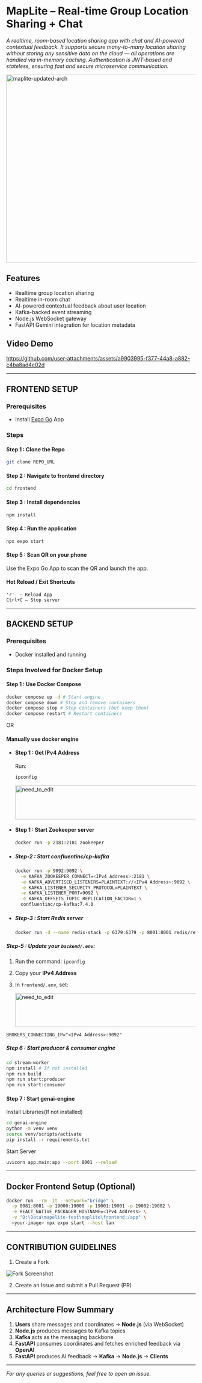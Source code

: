# MapLite – Real‑time Group Location Sharing + Chat

*A realtime, room-based location sharing app with chat and AI-powered contextual feedback. It supports secure many-to-many location sharing without storing any sensitive data on the cloud — all operations are handled via in-memory caching. Authentication is JWT-based and stateless, ensuring fast and secure microservice communication.*

<img width="840" height="500" alt="maplite-updated-arch" src="https://github.com/user-attachments/assets/103b289c-e3b0-42fe-a0f2-f58bd9b01141" />


## Features

* Realtime group location sharing
* Realtime in-room chat
* AI-powered contextual feedback about user location
* Kafka-backed event streaming
* Node.js WebSocket gateway
* FastAPI Gemini integration for location metadata

## Video Demo

https://github.com/user-attachments/assets/a9903995-f377-44a8-a882-c4ba8ad4e02d

---

## FRONTEND SETUP

### Prerequisites

* Install [Expo Go](https://expo.dev/go) App

### Steps

#### Step 1 : Clone the Repo

```bash
git clone REPO_URL
```

#### Step 2 : Navigate to frontend directory

```bash
cd frontend
```
#### Step 3 : Install dependencies

```bash
npm install
```
#### Step 4 : Run the application

```bash
npx expo start
```

#### Step 5 : Scan QR on your phone

Use the Expo Go App to scan the QR and launch the app.

#### Hot Reload / Exit Shortcuts

```
'r'  – Reload App
Ctrl+C – Stop server
```

---

## BACKEND SETUP

### Prerequisites

* Docker installed and running

### Steps Involved for Docker Setup

#### Step 1 : Use Docker Compose

```bash
docker compose up -d # Start engine
docker compose down # Stop and remove containers
docker compose stop # Stop containers (but keep them)
docker compose restart # Restart containers
```

OR

#### Manually use docker engine

  - #### Step 1 : Get IPv4 Address
    Run:

    ```bash
    ipconfig
    ```
    <img width="696" height="90" alt="need_to_edit" src="https://github.com/user-attachments/assets/0ea3df1e-420b-4bad-a987-db574da8cfaa" />

  - #### Step 1 : Start Zookeeper server

    ```bash
    docker run -p 2181:2181 zookeeper
    ```

  - ##### Step-2 : Start confluentinc/cp-kafka

    ```bash
    docker run -p 9092:9092 \
      -e KAFKA_ZOOKEEPER_CONNECT=<IPv4 Address>:2181 \
      -e KAFKA_ADVERTISED_LISTENERS=PLAINTEXT://<IPv4 Address>:9092 \
      -e KAFKA_LISTENER_SECURITY_PROTOCOL=PLAINTEXT \
      -e KAFKA_LISTENER_PORT=9092 \
      -e KAFKA_OFFSETS_TOPIC_REPLICATION_FACTOR=1 \
      confluentinc/cp-kafka:7.4.0
    ```
  - ##### Step-3 : Start Redis server

    ```bash
    docker run -d --name redis-stack -p 6379:6379 -p 8001:8001 redis/redis-stack:latest
    ```

##### Step-5 : Update your `backend/.env`:

1. Run the command: `ipconfig`
2. Copy your **IPv4 Address**
3. In `frontend/.env`, set:

    <img width="696" height="90" alt="need_to_edit" src="https://github.com/user-attachments/assets/0ea3df1e-420b-4bad-a987-db574da8cfaa" />

  ```env
  BROKERS_CONNECTING_IP="<IPv4 Address>:9092"
  ```

##### Step 6 : Start producer & consumer engine

```bash
cd stream-worker
npm install # If not installed
npm run build
npm run start:producer
npm run start:consumer
```


#### Step 7 : Start genai-engine

Install Libraries(If not installed)

```bash
cd genai-engine
python -m venv venv
source venv/scripts/activate
pip install -r requirements.txt
```

Start Server
```bash
uvicorn app.main:app --port 8001 --reload
```

---

## Docker Frontend Setup (Optional)

```bash
docker run --rm -it --network="bridge" \
  -p 8081:8081 -p 19000:19000 -p 19001:19001 -p 19002:19002 \
  -e REACT_NATIVE_PACKAGER_HOSTNAME=<IPv4 Address> \
  -v "D:\Data\mapelite-test\maplite\frontend:/app" \
  <your-image> npx expo start --host lan
```

---

## CONTRIBUTION GUIDELINES

1. Create a Fork

![Fork Screenshot](https://github.com/user-attachments/assets/f216e854-db60-4e13-ac9c-efdda0549e6f)

2. Create an Issue and submit a Pull Request (PR)

---

## Architecture Flow Summary

1. **Users** share messages and coordinates → **Node.js** (via WebSocket)
2. **Node.js** produces messages to Kafka topics
3. **Kafka** acts as the messaging backbone
4. **FastAPI** consumes coordinates and fetches enriched feedback via **OpenAI**
5. **FastAPI** produces AI feedback → **Kafka** → **Node.js** → **Clients**

---

*For any queries or suggestions, feel free to open an issue.*

